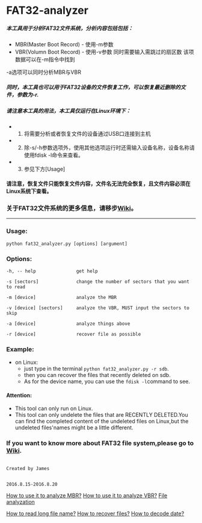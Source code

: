 # FAT32-analyzer

##### 本工具用于分析FAT32文件系统，分析内容包括包括：
* MBR(Master Boot Record) - 使用-m参数
* VBR(Volumn Boot Record) - 使用-v参数 同时需要输入需跳过的扇区数 该项数据可以在-m指令中找到

-a选项可以同时分析MBR与VBR

##### 同时，本工具也可以用于FAT32设备的文件恢复工作，可以恢复最近删除的文件，参数为-r.

##### 请注意本工具的用法，本工具仅运行在Linux环境下：
* 1. 将需要分析或者恢复文件的设备通过USB口连接到主机
* 2. 除-s/-h参数选项外，使用其他选项运行时还需输入设备名称，设备名称请使用fdisk -l命令来查看。
* 3. 参见下方[Usage]

#### 请注意，恢复文件只能恢复文件内容，文件名无法完全恢复，且文件内容必须在Linux系统下查看。

### 关于FAT32文件系统的更多信息，请移步[Wiki](https://github.com/Jameeeees/FAT32-analyzer/wiki/FAT32-reference)。
---

	
### Usage: 
	python fat32_analyzer.py [options] [argument]
	

### Options: 
```
-h, -- help               get help                 

-s [sectors]              change the number of sectors that you want to read 

-m [device]               analyze the MBR                         

-v [device] [sectors]     analyze the VBR, MUST input the sectors to skip

-a [device]               analyze things above                    

-r [device]               recover file as possible       
```


### Example:
* on Linux:
	* just type in the terminal ```python fat32_analyzer.py -r sdb```.
	* then you can recover the files that recently deleted on sdb.
	* As for the device name, you can use the ``` fdisk -l ```command to see.

#### Attention:
* This tool can only run on Linux.
* This tool can only undelete the files that are RECENTLY DELETED.You can find the completed content of the undeleted files on Linux,but the undeleted files'names might be a little different.

### If you want to know more about FAT32 file system,please go to [Wiki](https://github.com/Jameeeees/FAT32-analyzer/wiki/FAT32-reference).

```
                                                                            Created by James 
                                                                            
                                                                            2016.8.15-2016.8.20
```

[How to use it to analyze MBR?](https://raw.githubusercontent.com/Jameeeees/FAT32-analyzer/master/images/1.PNG)
[How to use it to analyze VBR?](https://raw.githubusercontent.com/Jameeeees/FAT32-analyzer/master/images/2.PNG)
[File analyzation](https://raw.githubusercontent.com/Jameeeees/FAT32-analyzer/master/images/4.PNG)


[How to read long file name?](https://raw.githubusercontent.com/Jameeeees/FAT32-analyzer/master/images/how-to-read-long-file-name.PNG)
[How to recover files?](https://raw.githubusercontent.com/Jameeeees/FAT32-analyzer/master/images/how-to-recover-files.PNG)
[How to decode date?](https://raw.githubusercontent.com/Jameeeees/FAT32-analyzer/master/images/how-to-decode-date.PNG)